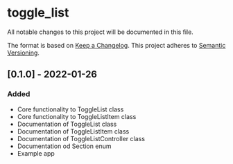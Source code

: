 # toggle_list

All notable changes to this project will be documented in this file.

The format is based on [Keep a Changelog](https://keepachangelog.com/en/1.0.0/).
This project adheres to [Semantic Versioning](https://semver.org/spec/v2.0.0.html).

## [0.1.0] - 2022-01-26
### Added
- Core functionality to ToggleList class
- Core functionality to ToggleListItem class
- Documentation of ToggleList class
- Documentation of ToggleListItem class
- Documentation of ToggleListController class
- Documentation od Section enum
- Example app

